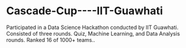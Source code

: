 # Cascade-Cup----IIT-Guawhati
Participated in a Data Science Hackathon conducted by IIT Guawhati. Consisted of three rounds. Quiz, Machine Learning, and Data Analysis rounds. Ranked 16 of 1000+ teams..
